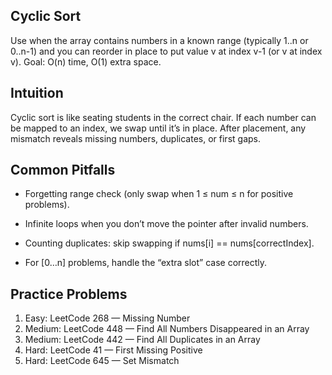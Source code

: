 ## Cyclic Sort

Use when the array contains numbers in a known range (typically 1..n or 0..n-1) and you can reorder in place to put value v at index v-1 (or v at index v).
Goal: O(n) time, O(1) extra space.

## Intuition

Cyclic sort is like seating students in the correct chair.
If each number can be mapped to an index, we swap until it’s in place.
After placement, any mismatch reveals missing numbers, duplicates, or first gaps.

## Common Pitfalls

- Forgetting range check (only swap when 1 ≤ num ≤ n for positive problems).

- Infinite loops when you don’t move the pointer after invalid numbers.

- Counting duplicates: skip swapping if nums[i] == nums[correctIndex].

- For [0…n] problems, handle the “extra slot” case correctly.

## Practice Problems

1. Easy: LeetCode 268 — Missing Number
2. Medium: LeetCode 448 — Find All Numbers Disappeared in an Array
3. Medium: LeetCode 442 — Find All Duplicates in an Array
4. Hard: LeetCode 41 — First Missing Positive
5. Hard: LeetCode 645 — Set Mismatch
